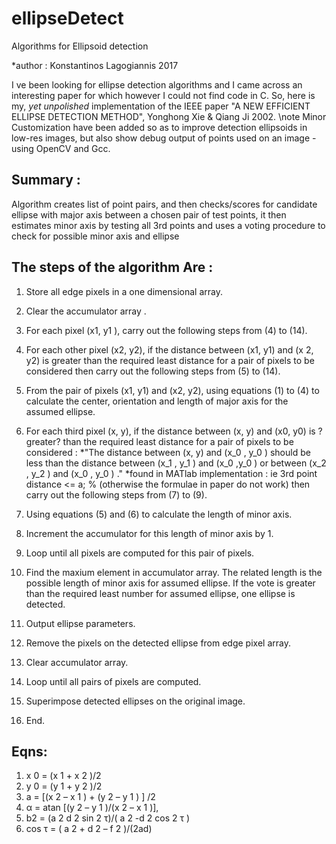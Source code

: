 # ellipseDetect
Algorithms for Ellipsoid detection

*author : Konstantinos Lagogiannis 2017
 
I ve been looking for ellipse detection algorithms and I came across an interesting paper for which however I could not find code in C.
 So, here is my, *yet unpolished* implementation of the IEEE paper  "A NEW EFFICIENT ELLIPSE DETECTION METHOD", Yonghong Xie & Qiang Ji  2002.
\note Minor Customization have been added so as to improve detection ellipsoids in low-res images, but also show debug output of points used on an image - using OpenCV and Gcc.

## Summary :
 Algorithm creates list of point pairs, and then checks/scores for candidate ellipse with major axis between a chosen  pair of test points, it
  then estimates minor axis by testing all 3rd points and uses a voting procedure to check for possible minor axis and ellipse
 
## The steps of the algorithm Are :
 1. Store all edge pixels in a one dimensional array.
 2. Clear the accumulator array .
 3. For each pixel (x1, y1 ), carry out the following steps from (4) to (14).
 4. For each other pixel (x2, y2), if the distance between (x1, y1) and (x 2, y2)
 is greater than the required least distance  for  a  pair  of  pixels  to  be  considered  then
 carry out the following steps from (5) to (14).

 5. From  the  pair  of  pixels  (x1,  y1) and  (x2,  y2),  using
 equations   (1)   to   (4)   to   calculate   the   center,
 orientation and length of major axis for the assumed ellipse.

 6. For  each  third  pixel  (x,  y),  if  the  distance  between
 (x,  y)  and  (x0,  y0)   is  ?greater?  than  the  required  least
 distance  for  a  pair  of  pixels  to  be  considered  :
  *"The distance between (x, y) and (x_0 , y_0 ) should be less than the distance between (x_1 , y_1 ) and (x_0 ,y_0 ) or between (x_2 , y_2 ) and (x_0 , y_0 ) ."
 *found in MATlab implementation : ie 3rd point distance <= a; % (otherwise the formulae in paper do not work)
  then carry out the following steps from (7) to (9).
  
 7.  Using  equations  (5)  and  (6)  to  calculate  the  length  of minor axis.
 8.  Increment  the  accumulator  for  this  length  of  minor  axis by 1.
 9.  Loop  until  all  pixels  are  computed  for  this  pair  of  pixels.
 10. Find the maxium element in accumulator array.
 The related  length  is  the  possible  length  of  minor  axis
 for  assumed  ellipse.  If  the  vote  is  greater  than  the
 required   least   number   for   assumed   ellipse,   one  ellipse is detected.
 11.   Output ellipse parameters.
 12.   Remove the pixels on the detected ellipse from edge pixel array.
 13.   Clear accumulator array.
 14.   Loop until all pairs of pixels are computed.
 15.   Superimpose   detected   ellipses   on   the   original  image.
 16.   End.


## Eqns:
1. x 0 = (x 1 + x 2 )/2 
2. y 0 = (y 1 + y 2 )/2 
3. a = [(x 2 – x 1 ) + (y 2 – y 1 ) ] /2
4. α = atan [(y 2 – y 1 )/(x 2 – x 1 )],
5. b2 = (a 2 d 2 sin 2 τ)/( a 2 -d 2 cos 2 τ )
6. cos τ = ( a 2 + d 2 – f 2 )/(2ad) 


